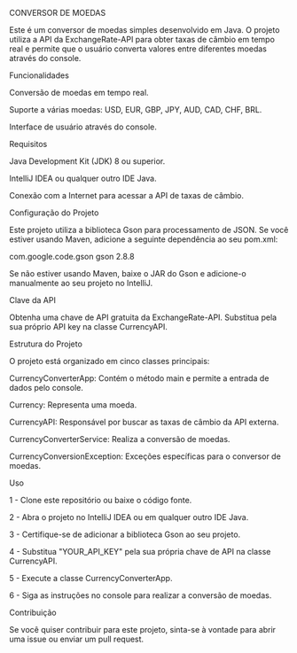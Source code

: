 CONVERSOR DE MOEDAS

Este é um conversor de moedas simples desenvolvido em Java. O projeto utiliza a API da ExchangeRate-API para obter taxas de câmbio em tempo real e permite que o usuário converta valores entre diferentes moedas através do console.

Funcionalidades

Conversão de moedas em tempo real.

Suporte a várias moedas: USD, EUR, GBP, JPY, AUD, CAD, CHF, BRL.

Interface de usuário através do console.

Requisitos

Java Development Kit (JDK) 8 ou superior.

IntelliJ IDEA ou qualquer outro IDE Java.

Conexão com a Internet para acessar a API de taxas de câmbio.


Configuração do Projeto

Este projeto utiliza a biblioteca Gson para processamento de JSON. Se você estiver usando Maven, adicione a seguinte dependência ao seu pom.xml:

<dependency>
    <groupId>com.google.code.gson</groupId>
    <artifactId>gson</artifactId>
    <version>2.8.8</version>
</dependency>

Se não estiver usando Maven, baixe o JAR do Gson  e adicione-o manualmente ao seu projeto no IntelliJ.

Clave da API

Obtenha uma chave de API gratuita da ExchangeRate-API. Substitua pela sua próprio API key na classe CurrencyAPI.

Estrutura do Projeto

O projeto está organizado em cinco classes principais:


CurrencyConverterApp: Contém o método main e permite a entrada de dados pelo console.

Currency: Representa uma moeda.

CurrencyAPI: Responsável por buscar as taxas de câmbio da API externa.

CurrencyConverterService: Realiza a conversão de moedas.

CurrencyConversionException: Exceções específicas para o conversor de moedas.

Uso

1 - Clone este repositório ou baixe o código fonte.

2 - Abra o projeto no IntelliJ IDEA ou em qualquer outro IDE Java.

3 - Certifique-se de adicionar a biblioteca Gson ao seu projeto.

4 - Substitua "YOUR_API_KEY" pela sua própria chave de API na classe CurrencyAPI.

5 - Execute a classe CurrencyConverterApp.

6 - Siga as instruções no console para realizar a conversão de moedas.

Contribuição

Se você quiser contribuir para este projeto, sinta-se à vontade para abrir uma issue ou enviar um pull request.

